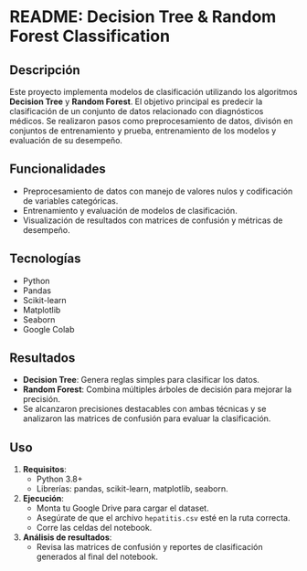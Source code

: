 # README: Decision Tree & Random Forest Classification

## Descripción
Este proyecto implementa modelos de clasificación utilizando los algoritmos **Decision Tree** y **Random Forest**. El objetivo principal es predecir la clasificación de un conjunto de datos relacionado con diagnósticos médicos. Se realizaron pasos como preprocesamiento de datos, divisón en conjuntos de entrenamiento y prueba, entrenamiento de los modelos y evaluación de su desempeño.

## Funcionalidades
- Preprocesamiento de datos con manejo de valores nulos y codificación de variables categóricas.
- Entrenamiento y evaluación de modelos de clasificación.
- Visualización de resultados con matrices de confusión y métricas de desempeño.

## Tecnologías
- Python
- Pandas
- Scikit-learn
- Matplotlib
- Seaborn
- Google Colab

## Resultados
- **Decision Tree**: Genera reglas simples para clasificar los datos.
- **Random Forest**: Combina múltiples árboles de decisión para mejorar la precisión.
- Se alcanzaron precisiones destacables con ambas técnicas y se analizaron las matrices de confusión para evaluar la clasificación.

## Uso
1. **Requisitos**:
   - Python 3.8+
   - Librerías: pandas, scikit-learn, matplotlib, seaborn.
2. **Ejecución**:
   - Monta tu Google Drive para cargar el dataset.
   - Asegúrate de que el archivo `hepatitis.csv` esté en la ruta correcta.
   - Corre las celdas del notebook.
3. **Análisis de resultados**:
   - Revisa las matrices de confusión y reportes de clasificación generados al final del notebook.
